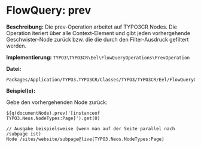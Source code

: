 # FlowQuery: prev

**Beschreibung:** Die prev-Operation arbeitet auf TYPO3CR Nodes. Die Operation iteriert über alle Context-Element und gibt jeden vorhergehende Geschwister-Node zurück bzw. die die durch den Filter-Ausdruck gefiltert werden.

**Implementierung:** `TYPO3\TYPO3CR\Eel\FlowQueryOperations\PrevOperation`

**Datei:**
```
Packages/Application/TYPO3.TYPO3CR/Classes/TYPO3/TYPO3CR/Eel/FlowQueryOperations/PrevOperation.php
```

**Beispiel(e):**

Gebe den vorhergehenden Node zurück:

```
${q(documentNode).prev('[instanceof TYPO3.Neos.NodeTypes:Page]').get(0)

// Ausgabe beispielsweise (wenn man auf der Seite parallel nach /subpage ist)
Node /sites/website/subpage@live[TYPO3.Neos.NodeTypes:Page]
```
